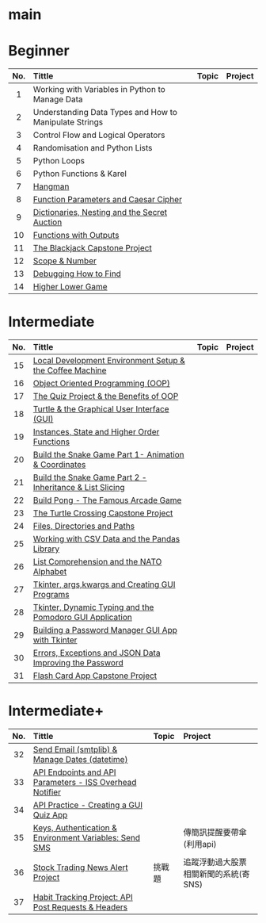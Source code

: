 # main

# Beginner

| No.   | Tittle | Topic | Project |
| :---: | :---   | :---  | :---    |
| 1  | Working with Variables in Python to Manage Data |   | |
| 2  | Understanding Data Types and How to Manipulate Strings |   | |
| 3  | Control Flow and Logical Operators | |
| 4  | Randomisation and Python Lists |   | |
| 5  | Python Loops |   | |
| 6  | Python Functions & Karel |   | |
| 7  | [Hangman](/Day-07) |   | |
| 8  | [Function Parameters and Caesar Cipher](/Day-08) |   | |
| 9  | [Dictionaries, Nesting and the Secret Auction](/Day-09) |   | |
| 10 | [Functions with Outputs](/Day-10) |   | |
| 11 | [The Blackjack Capstone Project](/Day-11) |   | |
| 12 | [Scope & Number](/Day-12) |   | |
| 13 | [Debugging How to Find](/Day-13) |   | |
| 14 | [Higher Lower Game](/Day-14) |   | |

# Intermediate

| No.   | Tittle | Topic | Project |
| :---: | :---   | :---  | :---    |
| 15 | [Local Development Environment Setup & the Coffee Machine](/Day-15)  |   | |
| 16 | [Object Oriented Programming (OOP)](/Day-16)  |   | |
| 17 | [The Quiz Project & the Benefits of OOP](/Day-17)  |   | |
| 18 | [Turtle & the Graphical User Interface (GUI)](/Day-18)  |   | |
| 19 | [Instances, State and Higher Order Functions](/Day-19)  |   | |
| 20 | [Build the Snake Game Part 1- Animation & Coordinates](/Day-20)  |   | |
| 21 | [Build the Snake Game Part 2 - Inheritance & List Slicing](/Day-21)  |   | |
| 22 | [Build Pong -  The Famous Arcade Game](/Day-22)  |   | |
| 23 | [The Turtle Crossing Capstone Project](/Day-23)  |   | |
| 24 | [Files, Directories and Paths](/Day-24)  |   | |
| 25 | [Working with CSV Data and the Pandas Library](/Day-25)  |   | |
| 26 | [List Comprehension and the NATO Alphabet](/Day-26)  |   | |
| 27 | [Tkinter, args,kwargs and Creating GUI Programs](/Day-27)  |   | |
| 28 | [Tkinter, Dynamic Typing and the Pomodoro GUI Application](/Day-28)  |   | |
| 29 | [Building a Password Manager GUI App with Tkinter](/Day-29)  |   | |
| 30 | [Errors, Exceptions and JSON Data Improving the Password](/Day-30)  |   | |
| 31 | [Flash Card App Capstone Project](/Day-31)  |   | |

# Intermediate+

| No.   | Tittle | Topic | Project |
| :---: | :---   | :---  | :---    |
| 32 | [Send Email (smtplib) & Manage Dates (datetime)](/Day-32) |  | |
| 33 | [API Endpoints and API Parameters - ISS Overhead Notifier](/Day-33) |   | |
| 34 | [API Practice - Creating a GUI Quiz App](/Day-34) |   | |
| 35 | [Keys, Authentication & Environment Variables: Send SMS](/Day-35) |   | 傳簡訊提醒要帶傘(利用api) |
| 36 | [Stock Trading News Alert Project](/Day-36) | 挑戰題 | 追蹤浮動過大股票相關新聞的系統(寄SNS) |
| 37 | [Habit Tracking Project: API Post Requests & Headers](/Day-37) |  |  |



